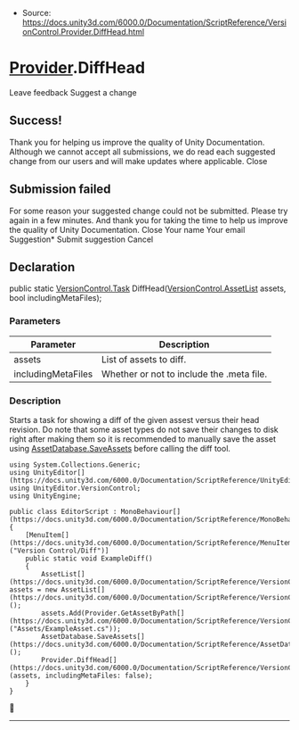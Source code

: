 * Source: https://docs.unity3d.com/6000.0/Documentation/ScriptReference/VersionControl.Provider.DiffHead.html

#  [Provider](https://docs.unity3d.com/6000.0/Documentation/ScriptReference/VersionControl.Provider.html).DiffHead
Leave feedback
Suggest a change
## Success!
Thank you for helping us improve the quality of Unity Documentation. Although we cannot accept all submissions, we do read each suggested change from our users and will make updates where applicable.
Close
## Submission failed
For some reason your suggested change could not be submitted. Please <a>try again</a> in a few minutes. And thank you for taking the time to help us improve the quality of Unity Documentation.
Close
Your name Your email Suggestion* Submit suggestion
Cancel
## Declaration
public static [VersionControl.Task](https://docs.unity3d.com/6000.0/Documentation/ScriptReference/VersionControl.Task.html) DiffHead([VersionControl.AssetList](https://docs.unity3d.com/6000.0/Documentation/ScriptReference/VersionControl.AssetList.html) assets, bool includingMetaFiles); 
### Parameters
Parameter | Description  
---|---  
assets | List of assets to diff.  
includingMetaFiles | Whether or not to include the .meta file.  
### Description
Starts a task for showing a diff of the given assest versus their head revision.
Do note that some asset types do not save their changes to disk right after making them so it is recommended to manually save the asset using [AssetDatabase.SaveAssets](https://docs.unity3d.com/6000.0/Documentation/ScriptReference/AssetDatabase.SaveAssets.html) before calling the diff tool.
```
using System.Collections.Generic;
using UnityEditor[](https://docs.unity3d.com/6000.0/Documentation/ScriptReference/UnityEditor.html);
using UnityEditor.VersionControl;
using UnityEngine;  
  
public class EditorScript : MonoBehaviour[](https://docs.unity3d.com/6000.0/Documentation/ScriptReference/MonoBehaviour.html)
{
    [MenuItem[](https://docs.unity3d.com/6000.0/Documentation/ScriptReference/MenuItem.html)("Version Control/Diff")]
    public static void ExampleDiff()
    {
        AssetList[](https://docs.unity3d.com/6000.0/Documentation/ScriptReference/VersionControl.AssetList.html) assets = new AssetList[](https://docs.unity3d.com/6000.0/Documentation/ScriptReference/VersionControl.AssetList.html)();
        assets.Add(Provider.GetAssetByPath[](https://docs.unity3d.com/6000.0/Documentation/ScriptReference/VersionControl.Provider.GetAssetByPath.html)("Assets/ExampleAsset.cs"));
        AssetDatabase.SaveAssets[](https://docs.unity3d.com/6000.0/Documentation/ScriptReference/AssetDatabase.SaveAssets.html)();
        Provider.DiffHead[](https://docs.unity3d.com/6000.0/Documentation/ScriptReference/VersionControl.Provider.DiffHead.html)(assets, includingMetaFiles: false);
    }
}

```

* * *
